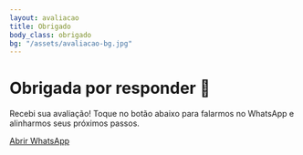 ```yaml
---
layout: avaliacao
title: Obrigado
body_class: obrigado
bg: "/assets/avaliacao-bg.jpg"
---
```


<h1>Obrigada por responder 💪</h1>
<p>Recebi sua avaliação! Toque no botão abaixo para falarmos no WhatsApp e alinharmos seus próximos passos.</p>

<a class="btn" id="zap" href="https://wa.me/5592981037222?text=Oi%20Márcio,%20acabei%20de%20responder%20a%20avaliação%20no%20site%20e%20quero%20começar%20o%20programa." target="_blank" rel="noopener">
      Abrir WhatsApp
    </a>

<script>
  setTimeout(function(){ var a=document.getElementById('zap'); if(a) a.click(); }, 1500);
</script>

